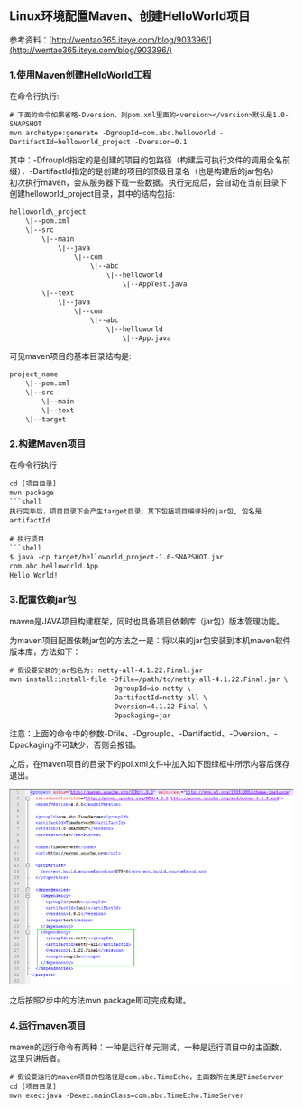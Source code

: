 ## Linux环境配置Maven、创建HelloWorld项目

参考资料：[http://wentao365.iteye.com/blog/903396/](http://wentao365.iteye.com/blog/903396/)

### 1.使用Maven创建HelloWorld工程

在命令行执行:

```shell
# 下面的命令如果省略-Dversion，则pom.xml里面的<version></version>默认是1.0-SNAPSHOT
mvn archetype:generate -DgroupId=com.abc.helloworld -DartifactId=helloworld_project -Dversion=0.1
```

其中：-DfroupId指定的是创建的项目的包路径（构建后可执行文件的调用全名前缀），-DartifactId指定的是创建的项目的顶级目录名（也是构建后的jar包名）  
初次执行maven，会从服务器下载一些数据。执行完成后，会自动在当前目录下创建helloworld\_project目录，其中的结构包括:

```shell
helloworld\_project  
    \|--pom.xml  
    \|--src  
        \|--main  
            \|--java  
                \|--com   
                    \|--abc  
                        \|--helloworld  
                            \|--AppTest.java  
        \|--text  
            \|--java  
                \|--com   
                    \|--abc  
                        \|--helloworld  
                            \|--App.java
```

可见maven项目的基本目录结构是:

```shell
project_name  
    \|--pom.xml  
    \|--src  
        \|--main   
        \|--text  
    \|--target
```

### 2.构建Maven项目

在命令行执行

```shell
cd [项目目录]
mvn package
```shell
执行完毕后，项目目录下会产生target目录，其下包括项目编译好的jar包, 包名是artifactId

# 执行项目
```shell
$ java -cp target/helloworld_project-1.0-SNAPSHOT.jar com.abc.helloworld.App
Hello World!
```

### 3.配置依赖jar包

maven是JAVA项目构建框架，同时也具备项目依赖库（jar包）版本管理功能。

为maven项目配置依赖jar包的方法之一是：将以来的jar包安装到本机maven软件版本库，方法如下：

```shell
# 假设要安装的jar包名为: netty-all-4.1.22.Final.jar
mvn install:install-file -Dfile=/path/to/netty-all-4.1.22.Final.jar \
                         -DgroupId=io.netty \
                         -DartifactId=netty-all \
                         -Dversion=4.1.22-Final \
                         -Dpackaging=jar
```

注意：上面的命令中的参数-Dfile、-DgroupId、-DartifactId、-Dversion、-Dpackaging不可缺少，否则会报错。

之后，在maven项目的目录下的pol.xml文件中加入如下图绿框中所示内容后保存退出。

![](/assets/java02_003.png)

之后按照2步中的方法mvn package即可完成构建。

### 4.运行maven项目

maven的运行命令有两种：一种是运行单元测试，一种是运行项目中的主函数，这里只讲后者。
```shell
# 假设要运行的maven项目的包路径是com.abc.TimeEcho，主函数所在类是TimeServer
cd [项目目录]
mvn exec:java -Dexec.mainClass=com.abc.TimeEcho.TimeServer
```




